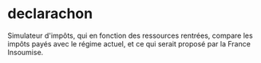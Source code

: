 # declarachon
Simulateur d'impôts, qui en fonction des ressources rentrées, compare les impôts payés avec le régime actuel, et ce qui serait proposé par la France Insoumise. 
